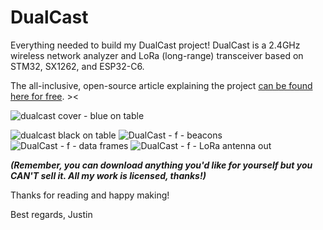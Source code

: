 # DualCast
Everything needed to build my DualCast project! DualCast is a 2.4GHz wireless network analyzer and LoRa (long-range) transceiver based on STM32, SX1262, and ESP32-C6.

The all-inclusive, open-source article explaining the project [can be found here for free](https://roboticworx.io/blogs/projects/dualcast). ><

![dualcast cover - blue on table](https://github.com/user-attachments/assets/e97adc30-d2c1-45fd-85f6-4fe78ff5babb)

![dualcast black on table](https://github.com/user-attachments/assets/9f3ddb84-d706-4b72-b85e-7edc6bcdb8a1)
![DualCast - f - beacons](https://github.com/user-attachments/assets/82f87781-a2f1-4523-a0ee-87317415bba8)
![DualCast - f - data frames](https://github.com/user-attachments/assets/e0fb9b61-aee0-46ee-b119-b5b14d628930)
![DualCast - f - LoRa antenna out](https://github.com/user-attachments/assets/51241237-4d1d-4be4-9f89-040190b42be7)

**_(Remember, you can download anything you'd like for yourself but you CAN'T sell it. All my work is licensed, thanks!)_**

Thanks for reading and happy making!

Best regards,
Justin

